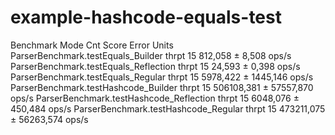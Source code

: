 # example-hashcode-equals-test

Benchmark                                 Mode  Cnt       Score       Error  Units
ParserBenchmark.testEquals_Builder       thrpt   15     812,058 ±     8,508  ops/s
ParserBenchmark.testEquals_Reflection    thrpt   15      24,593 ±     0,398  ops/s
ParserBenchmark.testEquals_Regular       thrpt   15    5978,422 ±  1445,146  ops/s
ParserBenchmark.testHashcode_Builder     thrpt   15  506108,381 ± 57557,870  ops/s
ParserBenchmark.testHashcode_Reflection  thrpt   15    6048,076 ±   450,484  ops/s
ParserBenchmark.testHashcode_Regular     thrpt   15  473211,075 ± 56263,574  ops/s


